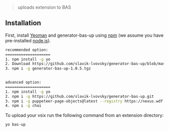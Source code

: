 
> uploads extension to BAS

## Installation

First, install [Yeoman](http://yeoman.io) and generator-bas-up using [npm](https://www.npmjs.com/) (we assume you have pre-installed [node.js](https://nodejs.org/)).

```bash
recommended option:
====================
1. npm install -g yo
2. Download https://github.com/slavik-lvovsky/generator-bas-up/blob/master/generator-bas-up-1.0.5.tgz
3. npm i -g generator-bas-up-1.0.5.tgz

 
advanced option:
====================
1. npm install -g yo
2. npm i -g https://github.com/slavik-lvovsky/generator-bas-up.git
3. npm i -g puppeteer-page-objects@latest --registry https://nexus.wdf.sap.corp:8443/nexus/content/groups/build.milestones.npm
4. npm i -g chai
```

To upload your vsix run the following command from an extension directory:

```bash
yo bas-up
```
